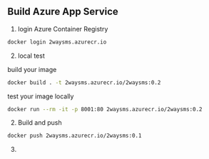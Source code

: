 


## Build Azure App Service

1. login Azure Container Registry
```bash
docker login 2waysms.azurecr.io
```

2. local test

build your image
```bash
docker build . -t 2waysms.azurecr.io/2waysms:0.2
```

test your image locally

```bash
docker run --rm -it -p 8001:80 2waysms.azurecr.io/2waysms:0.2
```

2. Build and push
```bash
docker push 2waysms.azurecr.io/2waysms:0.1
```

3. 